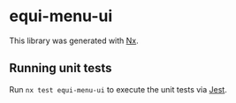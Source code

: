 # equi-menu-ui

This library was generated with [Nx](https://nx.dev).

## Running unit tests

Run `nx test equi-menu-ui` to execute the unit tests via [Jest](https://jestjs.io).
